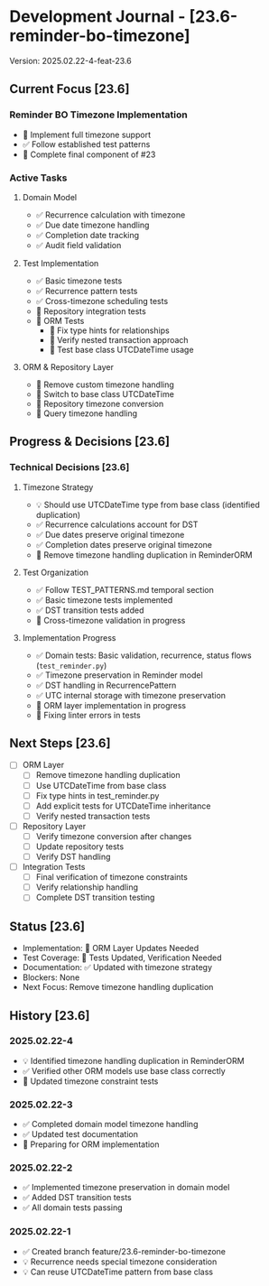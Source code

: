 # Development Journal - [23.6-reminder-bo-timezone]
Version: 2025.02.22-4-feat-23.6

## Current Focus [23.6]
### Reminder BO Timezone Implementation
- 🔄 Implement full timezone support
- ✅ Follow established test patterns
- 🔄 Complete final component of #23

### Active Tasks
1. Domain Model
   - ✅ Recurrence calculation with timezone
   - ✅ Due date timezone handling
   - ✅ Completion date tracking
   - ✅ Audit field validation

2. Test Implementation
   - ✅ Basic timezone tests
   - ✅ Recurrence pattern tests
   - ✅ Cross-timezone scheduling tests
   - 🔄 Repository integration tests
   - 🔄 ORM Tests
     - 🔄 Fix type hints for relationships
     - 🔄 Verify nested transaction approach
     - 🔄 Test base class UTCDateTime usage

3. ORM & Repository Layer
   - 🔄 Remove custom timezone handling
   - 🔄 Switch to base class UTCDateTime
   - 🔄 Repository timezone conversion
   - 🔄 Query timezone handling

## Progress & Decisions [23.6]
### Technical Decisions [23.6]
1. Timezone Strategy
   - 💡 Should use UTCDateTime type from base class (identified duplication)
   - ✅ Recurrence calculations account for DST
   - ✅ Due dates preserve original timezone
   - ✅ Completion dates preserve original timezone
   - 🔄 Remove timezone handling duplication in ReminderORM

2. Test Organization
   - ✅ Follow TEST_PATTERNS.md temporal section
   - ✅ Basic timezone tests implemented
   - ✅ DST transition tests added
   - 🔄 Cross-timezone validation in progress

3. Implementation Progress
   - ✅ Domain tests: Basic validation, recurrence, status flows (`test_reminder.py`)
   - ✅ Timezone preservation in Reminder model
   - ✅ DST handling in RecurrencePattern
   - ✅ UTC internal storage with timezone preservation
   - 🔄 ORM layer implementation in progress
   - 🔄 Fixing linter errors in tests

## Next Steps [23.6]
- [ ] ORM Layer
  - [ ] Remove timezone handling duplication
  - [ ] Use UTCDateTime from base class
  - [ ] Fix type hints in test_reminder.py
  - [ ] Add explicit tests for UTCDateTime inheritance
  - [ ] Verify nested transaction tests

- [ ] Repository Layer
  - [ ] Verify timezone conversion after changes
  - [ ] Update repository tests
  - [ ] Verify DST handling

- [ ] Integration Tests
  - [ ] Final verification of timezone constraints
  - [ ] Verify relationship handling
  - [ ] Complete DST transition testing

## Status [23.6]
- Implementation: 🔄 ORM Layer Updates Needed
- Test Coverage: 🔄 Tests Updated, Verification Needed
- Documentation: ✅ Updated with timezone strategy
- Blockers: None
- Next Focus: Remove timezone handling duplication

## History [23.6]
### 2025.02.22-4
- 💡 Identified timezone handling duplication in ReminderORM
- ✅ Verified other ORM models use base class correctly
- 🔄 Updated timezone constraint tests

### 2025.02.22-3
- ✅ Completed domain model timezone handling
- ✅ Updated test documentation
- 🔄 Preparing for ORM implementation

### 2025.02.22-2
- ✅ Implemented timezone preservation in domain model
- ✅ Added DST transition tests
- ✅ All domain tests passing

### 2025.02.22-1
- ✅ Created branch feature/23.6-reminder-bo-timezone
- 💡 Recurrence needs special timezone consideration
- 💡 Can reuse UTCDateTime pattern from base class
